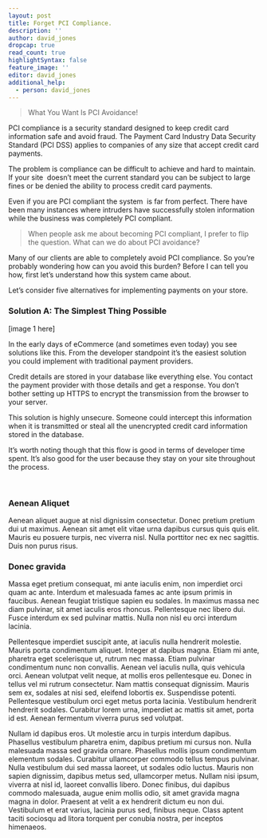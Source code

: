 ```yaml
---
layout: post
title: Forget PCI Compliance.
description: ''
author: david_jones
dropcap: true
read_count: true
highlightSyntax: false
feature_image: ''
editor: david_jones
additional_help:
  - person: david_jones
---
```


> What You Want Is PCI Avoidance!

PCI compliance is a security standard designed to keep credit card information safe and avoid fraud. The Payment Card Industry Data Security Standard (PCI DSS) applies to companies of any size that accept credit card payments.

The problem is compliance can be difficult to achieve and hard to maintain. If your site &nbsp;doesn’t meet the current standard you can be subject to large fines or be denied the ability to process credit card payments.

Even if you are PCI compliant the system &nbsp;is far from perfect. There have been many instances where intruders have successfully stolen information while the business was completely PCI compliant.

> When people ask me about becoming PCI compliant, I prefer to flip the question. What can we do about PCI avoidance?

Many of our clients are able to completely avoid PCI compliance. So you’re probably wondering how can you avoid this burden? Before I can tell you how, first let’s understand how this system came about.

Let’s consider five alternatives for implementing payments on your store.

### Solution A: The Simplest Thing Possible

[image 1 here]

In the early days of eCommerce (and sometimes even today) you see solutions like this. From the developer standpoint it’s the easiest solution you could implement with traditional payment providers.

Credit details are stored in your database like everything else. You contact the payment provider with those details and get a response. You don’t bother setting up HTTPS to encrypt the transmission from the browser to your server.

This solution is highly unsecure. Someone could intercept this information when it is transmitted or steal all the unencrypted credit card information stored in the database.

It’s worth noting though that this flow is good in terms of developer time spent. It’s also good for the user because they stay on your site throughout the process.

&nbsp;

### Aenean Aliquet

Aenean aliquet augue at nisl dignissim consectetur. Donec pretium pretium dui ut maximus. Aenean sit amet elit vitae urna dapibus cursus quis quis elit. Mauris eu posuere turpis, nec viverra nisl. Nulla porttitor nec ex nec sagittis. Duis non purus risus.

### Donec gravida

Massa eget pretium consequat, mi ante iaculis enim, non imperdiet orci quam ac ante. Interdum et malesuada fames ac ante ipsum primis in faucibus. Aenean feugiat tristique sapien eu sodales. In maximus massa nec diam pulvinar, sit amet iaculis eros rhoncus. Pellentesque nec libero dui. Fusce interdum ex sed pulvinar mattis. Nulla non nisl eu orci interdum lacinia.

Pellentesque imperdiet suscipit ante, at iaculis nulla hendrerit molestie. Mauris porta condimentum aliquet. Integer at dapibus magna. Etiam mi ante, pharetra eget scelerisque ut, rutrum nec massa. Etiam pulvinar condimentum nunc non convallis. Aenean vel iaculis nulla, quis vehicula orci. Aenean volutpat velit neque, at mollis eros pellentesque eu. Donec in tellus vel mi rutrum consectetur. Nam mattis consequat dignissim. Mauris sem ex, sodales at nisi sed, eleifend lobortis ex. Suspendisse potenti. Pellentesque vestibulum orci eget metus porta lacinia. Vestibulum hendrerit hendrerit sodales. Curabitur lorem urna, imperdiet ac mattis sit amet, porta id est. Aenean fermentum viverra purus sed volutpat.

Nullam id dapibus eros. Ut molestie arcu in turpis interdum dapibus. Phasellus vestibulum pharetra enim, dapibus pretium mi cursus non. Nulla malesuada massa sed gravida ornare. Phasellus mollis ipsum condimentum elementum sodales. Curabitur ullamcorper commodo tellus tempus pulvinar. Nulla vestibulum dui sed massa laoreet, ut sodales odio luctus. Mauris non sapien dignissim, dapibus metus sed, ullamcorper metus. Nullam nisi ipsum, viverra at nisl id, laoreet convallis libero. Donec finibus, dui dapibus commodo malesuada, augue enim mollis odio, sit amet gravida magna magna in dolor. Praesent at velit a ex hendrerit dictum eu non dui. Vestibulum et erat varius, lacinia purus sed, finibus neque. Class aptent taciti sociosqu ad litora torquent per conubia nostra, per inceptos himenaeos.